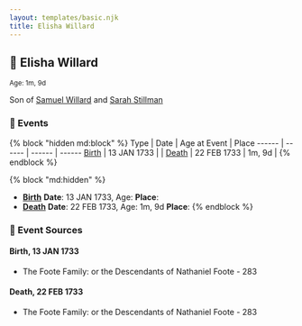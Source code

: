 ```yaml
---
layout: templates/basic.njk
title: Elisha Willard
---
```

## 🔵 Elisha Willard
<small>Age: 1m, 9d</small>

Son of [Samuel Willard](/people/1/12362566) and [Sarah Stillman](/people/9/9722974)

### 📆 Events

{% block "hidden md:block" %}
Type | Date | Age at Event | Place
------ | ------ | ------ | ------
[Birth](#event-event-2) | 13 JAN 1733 |  |
[Death](#event-event-3) | 22 FEB 1733 | 1m, 9d |
{% endblock %}

{% block "md:hidden" %}
- **[Birth](#event-event-2)**
**Date**: 13 JAN 1733, Age:
**Place**:
- **[Death](#event-event-3)**
**Date**: 22 FEB 1733, Age: 1m, 9d
**Place**:
{% endblock %}

### 📰 Event Sources

#### <a id="event-event-2"></a> Birth, 13 JAN 1733
* The Foote Family: or the Descendants of Nathaniel Foote  - 283

#### <a id="event-event-3"></a> Death, 22 FEB 1733
* The Foote Family: or the Descendants of Nathaniel Foote  - 283